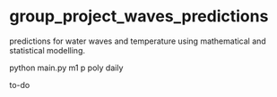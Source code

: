 # group_project_waves_predictions
predictions for water waves and temperature using mathematical and statistical modelling.

python main.py m1 p poly daily

to-do
